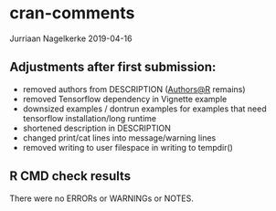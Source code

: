 cran-comments
================
Jurriaan Nagelkerke
2019-04-16

## Adjustments after first submission:

  - removed authors from DESCRIPTION (<Authors@R> remains)
  - removed Tensorflow dependency in Vignette example
  - downsized examples / dontrun examples for examples that need
    tensorflow installation/long runtime
  - shortened description in DESCRIPTION
  - changed print/cat lines into message/warning lines
  - removed writing to user filespace in writing to tempdir()

## R CMD check results

There were no ERRORs or WARNINGs or NOTES.
